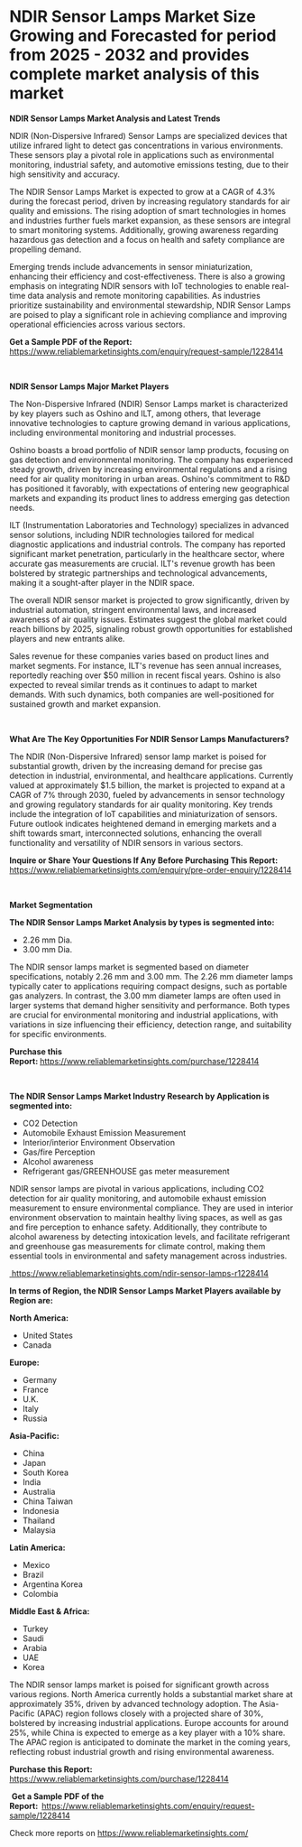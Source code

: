 <p><h1>NDIR Sensor Lamps Market Size Growing and Forecasted for period from 2025 - 2032 and provides complete market analysis of this market</h1></p><p><strong>NDIR Sensor Lamps Market Analysis and Latest Trends</strong></p>
<p><p>NDIR (Non-Dispersive Infrared) Sensor Lamps are specialized devices that utilize infrared light to detect gas concentrations in various environments. These sensors play a pivotal role in applications such as environmental monitoring, industrial safety, and automotive emissions testing, due to their high sensitivity and accuracy. </p><p>The NDIR Sensor Lamps Market is expected to grow at a CAGR of 4.3% during the forecast period, driven by increasing regulatory standards for air quality and emissions. The rising adoption of smart technologies in homes and industries further fuels market expansion, as these sensors are integral to smart monitoring systems. Additionally, growing awareness regarding hazardous gas detection and a focus on health and safety compliance are propelling demand. </p><p>Emerging trends include advancements in sensor miniaturization, enhancing their efficiency and cost-effectiveness. There is also a growing emphasis on integrating NDIR sensors with IoT technologies to enable real-time data analysis and remote monitoring capabilities. As industries prioritize sustainability and environmental stewardship, NDIR Sensor Lamps are poised to play a significant role in achieving compliance and improving operational efficiencies across various sectors.</p></p>
<p><strong>Get a Sample PDF of the Report:&nbsp;</strong> <a href="https://www.reliablemarketinsights.com/enquiry/request-sample/1228414?utm_campaign=2636&utm_medium=2&utm_source=Github&utm_content=ia&utm_term=12042025&utm_id=ndir-sensor-lamps">https://www.reliablemarketinsights.com/enquiry/request-sample/1228414</a></p>
<p>&nbsp;</p>
<p><strong>NDIR Sensor Lamps Major Market Players</strong></p>
<p><p>The Non-Dispersive Infrared (NDIR) Sensor Lamps market is characterized by key players such as Oshino and ILT, among others, that leverage innovative technologies to capture growing demand in various applications, including environmental monitoring and industrial processes.</p><p>Oshino boasts a broad portfolio of NDIR sensor lamp products, focusing on gas detection and environmental monitoring. The company has experienced steady growth, driven by increasing environmental regulations and a rising need for air quality monitoring in urban areas. Oshino's commitment to R&D has positioned it favorably, with expectations of entering new geographical markets and expanding its product lines to address emerging gas detection needs.</p><p>ILT (Instrumentation Laboratories and Technology) specializes in advanced sensor solutions, including NDIR technologies tailored for medical diagnostic applications and industrial controls. The company has reported significant market penetration, particularly in the healthcare sector, where accurate gas measurements are crucial. ILT's revenue growth has been bolstered by strategic partnerships and technological advancements, making it a sought-after player in the NDIR space.</p><p>The overall NDIR sensor market is projected to grow significantly, driven by industrial automation, stringent environmental laws, and increased awareness of air quality issues. Estimates suggest the global market could reach billions by 2025, signaling robust growth opportunities for established players and new entrants alike.</p><p>Sales revenue for these companies varies based on product lines and market segments. For instance, ILT's revenue has seen annual increases, reportedly reaching over $50 million in recent fiscal years. Oshino is also expected to reveal similar trends as it continues to adapt to market demands. With such dynamics, both companies are well-positioned for sustained growth and market expansion.</p></p>
<p>&nbsp;</p>
<p><strong>What Are The Key Opportunities For NDIR Sensor Lamps Manufacturers?</strong></p>
<p><p>The NDIR (Non-Dispersive Infrared) sensor lamp market is poised for substantial growth, driven by the increasing demand for precise gas detection in industrial, environmental, and healthcare applications. Currently valued at approximately $1.5 billion, the market is projected to expand at a CAGR of 7% through 2030, fueled by advancements in sensor technology and growing regulatory standards for air quality monitoring. Key trends include the integration of IoT capabilities and miniaturization of sensors. Future outlook indicates heightened demand in emerging markets and a shift towards smart, interconnected solutions, enhancing the overall functionality and versatility of NDIR sensors in various sectors.</p></p>
<p><strong>Inquire or Share Your Questions If Any Before Purchasing This Report:</strong> <a href="https://www.reliablemarketinsights.com/enquiry/pre-order-enquiry/1228414?utm_campaign=2636&utm_medium=2&utm_source=Github&utm_content=ia&utm_term=12042025&utm_id=ndir-sensor-lamps">https://www.reliablemarketinsights.com/enquiry/pre-order-enquiry/1228414</a></p>
<p>&nbsp;</p>
<p><strong>Market Segmentation</strong></p>
<p><strong>The NDIR Sensor Lamps Market Analysis by types is segmented into:</strong></p>
<p><ul><li>2.26 mm Dia.</li><li>3.00 mm Dia.</li></ul></p>
<p><p>The NDIR sensor lamps market is segmented based on diameter specifications, notably 2.26 mm and 3.00 mm. The 2.26 mm diameter lamps typically cater to applications requiring compact designs, such as portable gas analyzers. In contrast, the 3.00 mm diameter lamps are often used in larger systems that demand higher sensitivity and performance. Both types are crucial for environmental monitoring and industrial applications, with variations in size influencing their efficiency, detection range, and suitability for specific environments.</p></p>
<p><strong>Purchase this Report:&nbsp;</strong><a href="https://www.reliablemarketinsights.com/purchase/1228414?utm_campaign=2636&utm_medium=2&utm_source=Github&utm_content=ia&utm_term=12042025&utm_id=ndir-sensor-lamps">https://www.reliablemarketinsights.com/purchase/1228414</a></p>
<p>&nbsp;</p>
<p><strong>The NDIR Sensor Lamps Market Industry Research by Application is segmented into:</strong></p>
<p><ul><li>CO2 Detection</li><li>Automobile Exhaust Emission Measurement</li><li>Interior/interior Environment Observation</li><li>Gas/fire Perception</li><li>Alcohol awareness</li><li>Refrigerant gas/GREENHOUSE gas meter measurement</li></ul></p>
<p><p>NDIR sensor lamps are pivotal in various applications, including CO2 detection for air quality monitoring, and automobile exhaust emission measurement to ensure environmental compliance. They are used in interior environment observation to maintain healthy living spaces, as well as gas and fire perception to enhance safety. Additionally, they contribute to alcohol awareness by detecting intoxication levels, and facilitate refrigerant and greenhouse gas measurements for climate control, making them essential tools in environmental and safety management across industries.</p></p>
<p><a href="https://www.reliablemarketinsights.com/ndir-sensor-lamps-r1228414?utm_campaign=2636&utm_medium=2&utm_source=Github&utm_content=ia&utm_term=12042025&utm_id=ndir-sensor-lamps">&nbsp;https://www.reliablemarketinsights.com/ndir-sensor-lamps-r1228414</a></p>
<p><strong>In terms of Region, the NDIR Sensor Lamps Market Players available by Region are:</strong></p>
<p>
    <p> <strong> North America: </strong>
        <ul>
            <li>United States</li>
            <li>Canada</li>
        </ul>
        </p> 
    <p> <strong> Europe: </strong>
        <ul>
            <li>Germany</li>
            <li>France</li>
            <li>U.K.</li>
            <li>Italy</li>
            <li>Russia</li>
        </ul>
        </p> 
    <p> <strong> Asia-Pacific: </strong>
        <ul>
            <li>China</li>
            <li>Japan</li>
            <li>South Korea</li>
            <li>India</li>
            <li>Australia</li>
            <li>China Taiwan</li>
            <li>Indonesia</li>
            <li>Thailand</li>
            <li>Malaysia</li>
        </ul>
        </p> 
    <p> <strong> Latin America: </strong>
        <ul>
            <li>Mexico</li>
            <li>Brazil</li>
            <li>Argentina Korea</li>
            <li>Colombia</li>
        </ul>
        </p> 
    <p> <strong> Middle East & Africa: </strong>
        <ul>
            <li>Turkey</li>
            <li>Saudi</li>
            <li>Arabia</li>
            <li>UAE</li>
            <li>Korea</li>
        </ul>
    </p>
    </p>
<p><p>The NDIR sensor lamps market is poised for significant growth across various regions. North America currently holds a substantial market share at approximately 35%, driven by advanced technology adoption. The Asia-Pacific (APAC) region follows closely with a projected share of 30%, bolstered by increasing industrial applications. Europe accounts for around 25%, while China is expected to emerge as a key player with a 10% share. The APAC region is anticipated to dominate the market in the coming years, reflecting robust industrial growth and rising environmental awareness.</p></p>
<p><strong>Purchase this Report: </strong><a href="https://www.reliablemarketinsights.com/purchase/1228414?utm_campaign=2636&utm_medium=2&utm_source=Github&utm_content=ia&utm_term=12042025&utm_id=ndir-sensor-lamps">https://www.reliablemarketinsights.com/purchase/1228414</a></p>
<p>&nbsp;<strong>Get a Sample PDF of the Report:&nbsp;&nbsp;</strong><a href="https://www.reliablemarketinsights.com/enquiry/request-sample/1228414?utm_campaign=2636&utm_medium=2&utm_source=Github&utm_content=ia&utm_term=12042025&utm_id=ndir-sensor-lamps">https://www.reliablemarketinsights.com/enquiry/request-sample/1228414</a></p>
<p><strong></strong></p>
<p>Check more reports on <a href="https://www.reliablemarketinsights.com/?utm_campaign=2636&utm_medium=2&utm_source=Github&utm_content=ia&utm_term=12042025&utm_id=ndir-sensor-lamps">https://www.reliablemarketinsights.com/</a></p>